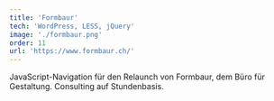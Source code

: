 ```yaml
---
title: 'Formbaur'
tech: 'WordPress, LESS, jQuery'
image: './formbaur.png'
order: 11
url: 'https://www.formbaur.ch/'
---
```


JavaScript-Navigation für den Relaunch von Formbaur, dem Büro für Gestaltung. Consulting auf Stundenbasis.

